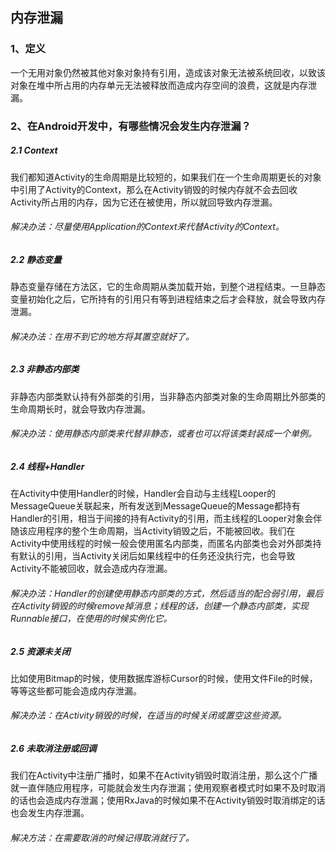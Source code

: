 ## 内存泄漏

### 1、定义

一个无用对象仍然被其他对象对象持有引用，造成该对象无法被系统回收，以致该对象在堆中所占用的内存单元无法被释放而造成内存空间的浪费，这就是内存泄漏。

### 2、在Android开发中，有哪些情况会发生内存泄漏？

##### 2.1 Context

我们都知道Activity的生命周期是比较短的，如果我们在一个生命周期更长的对象中引用了Activity的Context，那么在Activity销毁的时候内存就不会去回收Activity所占用的内存，因为它还在被使用，所以就回导致内存泄漏。

###### 解决办法：尽量使用Application的Context来代替Activity的Context。

##### 2.2 静态变量

静态变量存储在方法区，它的生命周期从类加载开始，到整个进程结束。一旦静态变量初始化之后，它所持有的引用只有等到进程结束之后才会释放，就会导致内存泄漏。

###### 解决办法：在用不到它的地方将其置空就好了。

##### 2.3 非静态内部类

非静态内部类默认持有外部类的引用，当非静态内部类对象的生命周期比外部类的生命周期长时，就会导致内存泄漏。

###### 解决办法：使用静态内部类来代替非静态，或者也可以将该类封装成一个单例。

##### 2.4 线程+Handler

在Activity中使用Handler的时候，Handler会自动与主线程Looper的MessageQueue关联起来，所有发送到MessageQueue的Message都持有Handler的引用，相当于间接的持有Activity的引用，而主线程的Looper对象会伴随该应用程序的整个生命周期，当Activity销毁之后，不能被回收。我们在Activity中使用线程的时候一般会使用匿名内部类，而匿名内部类也会对外部类持有默认的引用，当Activity关闭后如果线程中的任务还没执行完，也会导致Activity不能被回收，就会造成内存泄漏。

###### 解决办法：Handler的创建使用静态内部类的方式，然后适当的配合弱引用，最后在Activity销毁的时候remove掉消息；线程的话，创建一个静态内部类，实现Runnable接口，在使用的时候实例化它。

##### 2.5 资源未关闭

比如使用Bitmap的时候，使用数据库游标Cursor的时候，使用文件File的时候，等等这些都可能会造成内存泄漏。

###### 解决办法：在Activity销毁的时候，在适当的时候关闭或置空这些资源。

##### 2.6 未取消注册或回调

我们在Activity中注册广播时，如果不在Activity销毁时取消注册，那么这个广播就一直伴随应用程序，可能就会发生内存泄漏；使用观察者模式时如果不及时取消的话也会造成内存泄漏；使用RxJava的时候如果不在Activity销毁时取消绑定的话也会发生内存泄漏。

###### 解决方法：在需要取消的时候记得取消就行了。


